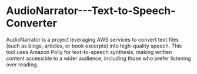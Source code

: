 # AudioNarrator---Text-to-Speech-Converter
AudioNarrator is a project leveraging AWS services to convert text files (such as blogs, articles, or book excerpts) into high-quality speech. This tool uses Amazon Polly for text-to-speech synthesis, making written content accessible to a wider audience, including those who prefer listening over reading.

